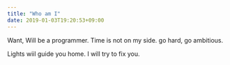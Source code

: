 ```yaml
---
title: "Who am I"
date: 2019-01-03T19:20:53+09:00
---
```


Want, Will be a programmer.
Time is not on my side.
go hard, go ambitious.

Lights wiil guide you home.
I will try to fix you.

